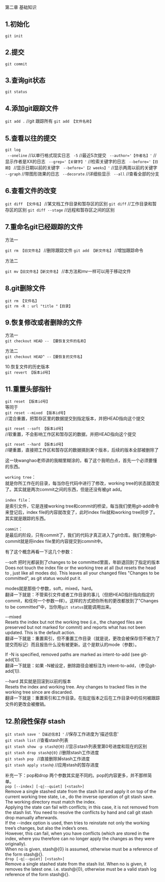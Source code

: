第二章 基础知识

1.初始化
---  

`git init`

2.提交
---  

`git commit`

3.查询git状态
---  

`git status`  

4.添加git跟踪文件
---  

`git add .` //git 跟踪所有
`git add 【文件名称】`

5.查看以往的提交
---  

`git log`  
` --oneline`  //以单行格式现实日志
` -5`  //最近5次提交
` --author='【作者名】'`  //显示作者是XX的日志
` --grep='【关键字】'`  //检索关键字的日志
` --before='【日期】`  //显示日期以前的关键字
` --before='【2 weeks】'`  //显示两周以前的关键字
` --graph`  //带图形效果的日志
` --decorate`  //详细些显示
` --all`  //查看全部的分支

6.查看文件的改变
---  

`git diff 【文件名】`  //某文档工作目录和暂存区的区别
`git diff`  //工作目录和暂存区的区别
`git diff --stage`  //远程和暂存区之间的区别

7.重命名git已经跟踪的文件
---  
方法一

`git rm 【旧文件名】`  //删除跟踪文件
`git add 【新文件名】`  //增加跟踪命令

方法二

`git mv【旧文件名】【新文件名】` //本方法和mv一样可以用于移动文件

8.git删除文件
---

`git rm 【文件名】`    
`git rm -R : url "title "【目录】`  

9.恢复修改或者删除的文件  
---    

方法一    
`git checkout HEAD -- 【要恢复文件的名称】`  

方法二  
`git checkout HEAD^ --【要恢复的文件名】`  
  
10.恢复文件的历史版本  
`git revert 【版本id号】  `  
  
11.重置头部指针  
---    

`git reset 【版本id号】`  
等同于  
`git reset --mixed 【版本id号】`  
//混合重置，把暂存区里的数据提交到指定版本，并把HEAD指向这个提交  
  
`git reset --soft 【版本id号】`  
//软重置，不会影响工作区和暂存区的数据，并把HEAD指向这个提交  
  
`git reset --hard 【版本id号】`  
//硬重置，直接把工作区和暂存区的数据搞到某个版本，后续的版本全部被删除了  
  
这一块wanghao老师讲的我糊里糊涂的，看了这个我明白点，首先一个必须要懂的东西。  

`working tree`：  
就是你所工作在的目录，每当你在代码中进行了修改，working tree的状态就改变了。其实就是两次commit之间的东西，但是还没有被git add。  
  
`index file`：  
是索引文件，它是连接working tree和commit的桥梁，每当我们使用git-add命令来登记后，index file的内容就改变了，此时index file就和working tree同步了。其实就是跟踪的东西。  
  
`commit`：  
是最后的阶段，只有commit了，我们的代码才真正进入了git仓库。我们使用git-commit就是将index file里的内容提交到commit中。  
  
  
有了这个概念再看一下这几个参数：

--soft 把时光都装到了changes to be committed里面，年龄退回到了指定的版本  
Does not touch the index file or the working tree at all (but resets the head to <commit>, just like all modes do). This leaves all your changed files "Changes to be committed", as git status would put it.  
  
modes就是那些个参数，soft，mixed，hard。  
翻译一下就是：不管索引文件或者工作目录的事儿（但把HEAD指针指向指定的commit，和任何一个参数一样）。这样的方式把你所有的更改都放到了"Changes to be committed"中，当你用`git status`就能调用出来。  

--mixed  
Resets the index but not the working tree (i.e., the changed files are preserved but not marked for commit) and reports what has not been updated. This is the default action.  
翻译一下就是：重置索引，但不重置工作目录（就是说，更改会被保存但不被为了提交而标记）而且报告什么没有被更新。这个是默认的mode（参数）。  

If -N is specified, removed paths are marked as intent-to-add (see git-add[1]).  
翻译一下就是：如果 -N被设定，删除路径会被标注为 intent-to-add，（参见git-add[1]).  

--hard 其实就是回滚到以前的版本  
Resets the index and working tree. Any changes to tracked files in the working tree since <commit> are discarded.  
翻译一下就是：重置索引和工作目录。在指定版本之后在工作目录中的任何被跟踪文件的更改会被撤销。  

12.阶段性保存 stash
---  

`git stash save '【描述信息】'`  //保存工作进度为'描述信息'  
`git stash list`  //查看stash列表  
`git stash show -p stash@{0}`  //显示stash列表里第0号进度和现在的区别  
`git stash drop stash@{0}`  //删除stash工作进度  
`git stash pop `  //直接删除掉stash工作进度  
`git stash apply stash@` //应用stash的暂存进度  

补充一下：pop和drop 两个参数其实是不同的。pop的内容更多，并不那样简单。  
`pop [--index] [-q|--quiet] [<stash>]`  
Remove a single stashed state from the stash list and apply it on top of the current working tree state, i.e., do the inverse operation of git stash save. The working directory must match the index.  
Applying the state can fail with conflicts; in this case, it is not removed from the stash list. You need to resolve the conflicts by hand and call git stash drop manually afterwards.  
If the --index option is used, then tries to reinstate not only the working tree’s changes, but also the index’s ones.  
However, this can fail, when you have conflicts (which are stored in the index, where you therefore can no longer apply the changes as they were originally).  
When no <stash> is given, stash@{0} is assumed, otherwise <stash> must be a reference of the form stash@{<revision>}.  
`drop [-q|--quiet] [<stash>]`  
Remove a single stashed state from the stash list. When no <stash> is given, it removes the latest one. i.e.  stash@{0},
otherwise <stash> must be a valid stash log reference of the form stash@{<revision>}.  
